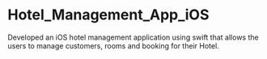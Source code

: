 # Hotel_Management_App_iOS
Developed an iOS hotel management application using swift that allows the users to manage customers, rooms and  booking for their Hotel.
